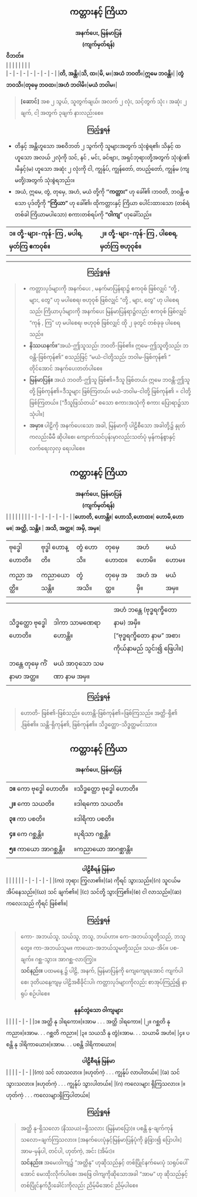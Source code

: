 
## <center>ကတ္တားနင့် ကြိယာ</center>
**<center>အနက်ပေး, မြန်မာပြန်</center>**
**<center>(ကျက်မှတ်ရန်)</center>**
**ဝိဘတ်။** <br>
|  |  |  |  |  |  |  |  
| - | - | - | - | - | - | - |
|**တိ, အန္တိ**။|**သိ, ထ**။|**မိ, မ**။|**အယံ ဘဝတိ**။|**ဣမေ ဘဝန္တိ**။|
|**တွံ ဘဝသိ**။|**တုမှေ ဘဝထ**။|**အဟံ ဘဝါမိ**။|**မယံ ဘဝါမ**။|
>**[ဆောင်]** အစ ၂ သွယ်, သူတွက်ချယ်၊ အလက် ၂ လုံး, သင့်တွက် သုံး ၊ အဆုံး ၂ ချက်, ငါ့ အတွက် ၃ချက် နားလည်းစေ။

**<center>ကြည့်ရှုရန်</center>**
- တိနှင့် အန္တိဟူသော အစဝိဘတ် ၂ သွက်ကို သူများအတွက် သုံးစွဲရ၏၊ သိနှင့် ထဟူသော အလယ် ၂လုံကို သင်, နင် , မင်း, ခင်ဗျား, အရှင်ဘုရားတို့အတွက် သုံးစွဲး၏ ၊မိနှင့်(မ) ဟူသော အဆုံး ၂ လုံးကို ငါ, ကျွန်ုပ်, ကျွန်တော်, တပည့်တော်, ကျွန်မ (ကျမတို့)အတွက် သုံးစွဲရဘည်း။
- အယံ, ဣမေ, တွံ, တုမှေ, အဟံ, မယံ တို့ကို **‘’ကတ္တား”** ဟု ခေါ်၏ ၊ဘဝတိ, ဘဝန္တိ-စသော ပုဒ်တို့ကို **“ကြိယာ”** ဟု ခေါ်၏၊ ထိုကတ္တားနှင့် ကြိယာ ပေါင်းထားသော (တစ်ရံတစ်ခါ ကြိယာမပါသော) စကားတစ်ရပ်ကို **“ဝါကျ”** ဟုခေါ်သည်။


|  |  |
| - | - |
| **၁။ တို့-များ-ကုန်-ကြ , မပါရ, မှတ်ကြ ဧကဝုစ်။**| **၂။ တို့-များ-ကုန်-ကြ , ပါစေရ, မှတ်ကြ ဗဟုဝုစ်။**

---
**<center>ကြည့်ရှုရန်</center>**
>- ကတ္တားပုဒ်များကို အနက်ပေး , မနက်မာပြန်ရာ၌ ဧကဝုစ် ဖြစ်လျှင် ”တို့ , များ, တွေ” ဟု မပါစေရ၊ ဗဟုဝုစ် ဖြစ်လျှင် “တို့ , များ, တွေ” ဟု ပါစေရသည်၊ ကြိယာပုဒ်များကို အနက်ပေး မြန်မာပြန်ရာ၌လည်း ဧကဝုစ် ဖြစ်လျှင် “ကုန် , ကြ” ဟု မပါစေရ၊ ဗဟုဝုစ် ဖြစ်လျှင် ထို ၂ ခုတွင် တစ်ခုခု ပါစေရသည်။
>- **နိဿယနက်။**“အယံ-ဤသူသည်၊ ဘဝတိ-ဖြစ်၏။ ဣမေ-ဤသူတို့သည်၊ ဘဝန္တိ-ဖြစ်ကုန်၏” စသည်ဖြင့် “မယံ-ငါတို့သည်၊ ဘဝါမ-ဖြစ်ကုန်၏ ” တိုင်အောင် အနက်ပေးတတ်ပါစေ။
>- **မြန်မာပြန်။** အယံ ဘဝတိ-ဤသူ ဖြစ်၏=ဒီသူ ဖြစ်တယ်၊ ဣမေ ဘဝန္တိ-ဤသူတို့ ဖြစ်ကုန်၏=ဒီသူများ ဖြစ်ကြတယ်၊ မယံ-ဘဝါမ-ငါတို့ ဖြစ်ကုန်၏ = ငါတို့ ဖြစ်ကြတယ်။ [“ဒီသူဖြသ်တယ်” စသော စကားအသုံကို စကား ပြောရာ၌သာသုံပါ။]
>- **အမှာ။** ပါဠိကို အနက်ပေးသော အခါ, မြန်မာကို ပါဠိစီသော အခါတို့၌ နှုတ်ကလည်းမီမီ ဆိုပါစေ၊ ကျောက်သင်ပုန်းမှာလည်းသတ်ပုံ မှန်ကန်စွာနှင့် လက်ရေးလှလှ ရေးပါစေ။

## <center>ကတ္တားနင့် ကြိယာ</center>
**<center>အနက်ပေး, မြန်မာပြန်</center>**
**<center>(ကျက်မှတ်ရန်)</center>**
|  |  |  |  |  |  |
| - | - | - | - | - | - |
|**ဟောတိ, ဟောန္တိ။**| **ဟောသိ,ဟောထ။**| **ဟောမိ,ဟောမ။**| **အတ္ထိ, သန္တိ။** | **အသိ, အတ္ထ။**| **အမှိ, အမှ။**|

|  |  |  |  |  |  |
| - | - | - | - | - | - |
|ဗုဒ္ဓေါ ဟောတိ။|ဗုဒ္ဓါ ဟောန္တိ။|တွံ ဟောသိ။|တုမှေ ဟောထ။|အဟံ ဟောမိ။|မယံ ဟောမ။|
|ကညာ အတ္ထိ။|ကညာယော သန္တိ။|တွံ အသိ။|တုမှေ အတ္ထ။|အဟံ အမှိ။| မယံ အမှ။|

|  |  |  |
| - | - | - |
|သိဒ္ဓတ္ထော ဗုဒ္ဓေါ ဟောတိ။| ဒါကာ သာမဏေရာ ဟောန္တိ။|အဟံ ဘန္တေ (ဗုဒ္ဓရက္ခိတော နာမ) အမှိ။<br>[“ဗုဒ္ဓရက္ခိတော နာမ” အစား ကိုယ်နာမည် သွင်း၍ ဖြေပါ။]|
|ဘန္တေ တုမှေ ကိံနာမာ အတ္ထ။|မယံ အာဝုသော သမဏာ နာမ အမှ။|

**<center>ကြည့်ရှုရန်</center>**
>ဟောတိ- ဖြစ်၏-ဖြစ်သည်။ ဟောန္တိ-ဖြစ်ကုန်၏=ဖြစ်ကြသည်။ အတ္ထိ-ရှိ၏ ,ဖြစ်၏။ သန္တိ-ရှိကုန်၏, ဖြစ်ကုန်၏။ သိဒ္ဓတ္ထော-သိဒ္ဓတ္ထမင်းသား။

## <center>ကတ္တားနင့် ကြိယာ</center>
**<center>အနက်ပေး, မြန်မာပြန်</center>**

|  |  |  |
| - | - | - |
|**၁။** ကော ဗုဒ္ဓေါ ဟောတိ။ |။သိဒ္ဓတ္ထော ဗုဒ္ဓေါ ဟောတိ။|
|**၂။** ကော သယတိ။|။ဒါရကော သယတိ။
|**၃။** ကာ ပစတိ။|။ဒါရိကာ ပစတိ။|
|**၄။** ကေ ဂစ္ဆန္တိ။|။ပုရိသာ ဂစ္ဆန္တိ။
|**၅။** ကာယော အာဂစ္ဆန္တိ။|။ကညာယော အာဂစ္ဆာန္တိ။

**<center>ပါဠိစီရန် မြန်မာ</center>**
|  |  |  |  |
| - | - | - | - |
|(က) ဘုရား ကြွလာ၏။|(ခ) ကိုရင် သွားသည်။|(ဂ) သူငယ်မ အိပ်နေသည်။|(ဃ) သင် ချက်၏။|
|(င) သင်တို့ သွားကြ၏။|(စ) ငါ လာသည်။|(ဆ) ကလေးသည် ကိုရင် ဖြစ်၏။|

**<center>ကြည့်ရှုရန်</center>**
>ကော- အဘယ်သူ, သယ်သူ, ဘသူ, ဘယ်ဟာ။ ကေ-အဘယ်သူတို့သည်, ဘသူတွေ။ ကာ-အဘယ်သူမ။ ကာယော-အဘယ်သူမတို့သည်။ သယ-အိပ်။ ပစ-ချက်။ ဂစ္ဆ-သွား။ အာဂစ္ဆ-လာ(ကြွ)။<br>**သင်နည်း။** ပထမနေ့ ၌ ပါဠိ, အနက်, မြန်မာပြန်ကို ကျေကျေရအောင် ကျက်ပါစေ၊ ဒုတိယနေ့ကျမှ ပါဠိအစီခိုင်းပါ၊ ကတ္တားပုဒ်များကိုလည်း စာအုပ်ကြည့်၍ နာရုပ် စဉ်ပါစေ။


**<center>နုနှင်တွဲသော ဝါကျများ</center>**
|  |  |
| - | - |
|၁။ အတ္ထိ  နု ဒါရကော။|။အာမ . . . အတ္ထိ ဒါရကော။|
|၂။ ဂစ္ဆတိ  နု ကညာ။|။အာမ. . . ဂစ္ဆတိ ကညာ။|
|၃။ သယသိ  နု တွံ|။အာမ. . . သယာမိ အဟံ။|
|၄။ ပစန္တိ  နု ဒါရိကာယော။|။အာမ. . . ပစန္တိ ဒါရိကာယော။|

**<center>ပါဠိစီရန် မြန်မာ</center>**
|  |  |
| - | - |
|(က) သင် လာသလား။ |။ဟုတ်ကဲ့ . . . ကျွန်ုပ် လာပါတယ်။|
|(ခ) သင် သွားသလား။ |။ဟုတ်ကဲ့ . . . ကျွန်ုပ် သွားပါတယ်။|
|(ဂ) ကလေးများ ရှိကြသလား။ |။ဟုတ်ကဲ့ . . . ကလေးများရှိကြပါတယ်။|

**<center>ကြည့်ရှုရန်</center>**
>အတ္ထိ နု-ရှိသလော (နိဿယ)=ရှိသလား (မြန်မာပြော)။
ပစန္တိ နု-ချက်ကုန်သလော=ချက်ကြသလား။ [အနက်ပေးပုံနှင့်မြန်မာပြန်ပုံကို ခွဲခြား၍ ပြောပါ။]
အာမ-မှန်ပါ, တင်ပါ, ဟုတ်ကဲ့, အင်း (အိမ်း)။<br>**သင်နည်း။** အမေးဝါကျ၌ ”အတ္ထိနု” ဟုဆိုသည်နှင့် တစ်ပြိုင်နက်မေးပုံ သရုပ်ပေါ်အောင် မေးထိုးလိုက်ပါစေ၊ အဖြေ ဝါကျကိုဆိုသောအခါ “အာမ” ဟု ဆိုသည်နှင့် တစ်ပြိုင်နက်ဦးခေါင်းကိုလည်း  ညိမ့်မိအောင် ညိမ့်ပါစေ။

